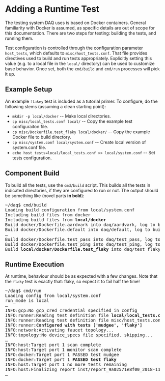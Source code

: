 # Adding a Runtime Test

The testing system DAQ uses is based on Docker containers. General familiarity with Docker is
assumed, as specific details are out of scope for this documentation. There are two steps
for testing: building the tests, and running them.

Test configuration is controlled through the configuration parameter `host_tests`, which defaults
to `misc/host_tests.conf`. That file provides directives used to build and run tests appropriately.
Explicitly setting this value (e.g. to a local file in the `local/` directory) can be used to
customize base behavior. Once set, both the `cmd/build` and `cmd/run` processes will pick it up.

## Example Setup

An example `flakey` test is included as a tutorial primer. To configure, do the following stems
(assuming a clean starting point):
* `mkdir -p local/docker` -- Make local directories.
* `cp misc/local_tests.conf local/` -- Copy the example test configuraiton file.
* `cp misc/Dockerfile.test_flaky local/docker/` -- Copy the example Docker file to build directory.
* `cp misc/system.conf local/system.conf` -- Create local version of system.conf file.
* `echo host_tests=local/local_tests.conf >> local/system.conf` -- Set tests configuration.

## Component Build

To build all the tests, use the `cmd/build` script. This builds all the tests in indicated
directories, if they are configured to run or not. The output should be something like (novel
parts <b>in bold</b>):

<pre>
~/daq$ cmd/build 
Loading build configuration from local/system.conf
Including build files from docker
Including build files from <b>local/docker</b>
Build docker/Dockerfile.aardvark into daq/aardvark, log to build/docker_build.aardvark...
Build docker/Dockerfile.default into daq/default, log to build/docker_build.default...
&hellip;
Build docker/Dockerfile.test_pass into daq/test_pass, log to build/docker_build.test_pass...
Build docker/Dockerfile.test_ping into daq/test_ping, log to build/docker_build.test_ping...
Build <b>local/docker/Dockerfile.test_flaky</b> into daq/test_flaky, log to build/docker_build.test_flaky...
</pre>

## Runtime Execution

At runtime, behaviour should be as expected with a few changes. Note that the `flaky` test
is exactly that: flaky, so expect it to fail half the time!

<pre>
~/daq$ cmd/run
Loading config from local/system.conf
run_mode is local
&hellip;
INFO:gcp:No gcp_cred credential specified in config
INFO:runner:Reading test definition file <b>local/local_tests.conf</b>
INFO:runner:Reading test definition file misc/host_tests.conf
INFO:runner:<b>Configured with tests ['mudgee', 'flaky']</b>
INFO:network:Activating faucet topology...
INFO:topology:No device_specs file specified, skipping...
&hellip;
INFO:host:Target port 1 scan complete
INFO:host:Target port 1 monitor scan complete
INFO:docker:Target port 1 PASSED test mudgee
INFO:docker:Target port 1 <b>PASSED test flaky</b>
INFO:host:Target port 1 no more tests remaining
INFO:host:Finalizing report inst/report_9a02571e8f00_2018-11-06T21:20:51.txt
&hellip;
</pre>
